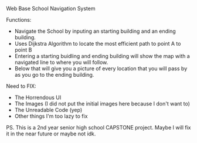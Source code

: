 Web Base School Navigation System


Functions:
- Navigate the School by inputing an starting building and an ending building.
- Uses Dijkstra Algorithm to locate the most efficient path to point A to point B
- Entering a starting buidling and ending building will show the map with a navigated line to where you will follow.
- Below that will give you a picture of every location that you will pass by as you go to the ending building.


Need to FIX:
- The Horrendous UI
- The Images (I did not put the initial images here because I don't want to)
- The Unreadable Code (yep)
- Other things I'm too lazy to fix


PS. This is a 2nd year senior high school CAPSTONE project. Maybe I will fix it in the near future or maybe not idk.
